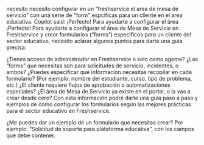 necesito
necesito configurar en un "freshservice el area de mesa de servicio" con una serie de "form" espcificas 
para un cliente en el area educativa.
Copilot said: ¡Perfecto! Para ayudarte a configurar el área
¡Perfecto! Para ayudarte a configurar el área de Mesa de Servicio en Freshservice y crear formularios (“forms”) específicos para un cliente del sector educativo, necesito aclarar algunos puntos para darte una guía precisa:

¿Tienes acceso de administrador en Freshservice o solo como agente?
¿Las “forms” que necesitas son para solicitudes de servicio, incidentes, o ambos?
¿Puedes especificar qué información necesitas recopilar en cada formulario? (Por ejemplo: nombre del estudiante, curso, tipo de problema, etc.)
¿El cliente requiere flujos de aprobación o automatizaciones especiales?
¿El área de Mesa de Servicio ya existe en el portal, o la vas a crear desde cero?
Con esta información podré darte una guía paso a paso y ejemplos de cómo configurar los formularios según las mejores prácticas para el sector educativo en Freshservice.

¿Me puedes dar un ejemplo de un formulario que necesitas crear? Por ejemplo: “Solicitud de soporte para plataforma educativa”, con los campos que debe contener.
